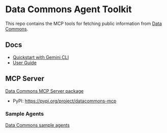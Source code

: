 # Data Commons Agent Toolkit

This repo contains the MCP tools for fetching public information from [Data Commons](https://datacommons.org/).

## Docs

* [Quickstart with Gemini CLI](docs/quickstart.md)
* [User Guide](docs/user_guide.md)

## MCP Server

[Data Commons MCP Server package](packages/datacommons-mcp/)
* PyPI: https://pypi.org/project/datacommons-mcp

### Sample Agents
[Data Commons sample agents](packages/datacommons-mcp/examples/sample_agents)

